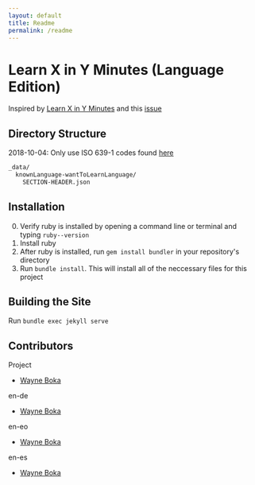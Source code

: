 ```yaml
---
layout: default
title: Readme
permalink: /readme
---
```


# Learn X in Y Minutes (Language Edition)

Inspired by [Learn X in Y Minutes](http://learnxinyminutes.com) and this [issue](https://github.com/adambard/learnxinyminutes-docs/issues/3007)

## Directory Structure

2018-10-04: Only use ISO 639-1 codes found [here](https://en.wikipedia.org/wiki/List_of_ISO_639-1_codes)

```txt
_data/
  knownLanguage-wantToLearnLanguage/
    SECTION-HEADER.json
```

## Installation

0. Verify ruby is installed by opening a command line or terminal and typing `ruby--version`
  1. Install ruby
1. After ruby is installed, run `gem install bundler` in your repository's directory
2. Run `bundle install`. This will install all of the neccessary files for this project

## Building the Site

Run `bundle exec jekyll serve`

## Contributors

Project

- [Wayne Boka](https://github.com/wboka)

en-de

- [Wayne Boka](https://github.com/wboka)

en-eo

- [Wayne Boka](https://github.com/wboka)

en-es

- [Wayne Boka](https://github.com/wboka)
